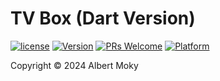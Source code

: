 # TV Box (Dart Version)


[![license](https://img.shields.io/github/license/mashape/apistatus.svg)](https://github.com/moky/TVBox/blob/master/LICENSE)
[![Version](https://img.shields.io/badge/alpha-0.1.0-red.svg)](https://github.com/moky/TVBox/archive/master.zip)
[![PRs Welcome](https://img.shields.io/badge/PRs-welcome-brightgreen.svg)](https://github.com/moky/TVBox/pulls)
[![Platform](https://img.shields.io/badge/Platform-Dart%203-brightgreen.svg)](https://github.com/moky/TVBox/wiki)

Copyright &copy; 2024 Albert Moky
